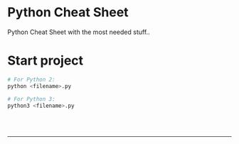 # Python Cheat Sheet
Python Cheat Sheet with the most needed stuff..


# Start project
```bash
# For Python 2:
python <filename>.py

# For Python 3:
python3 <filename>.py
```



<br><br>
______________________________________
<br><br>
